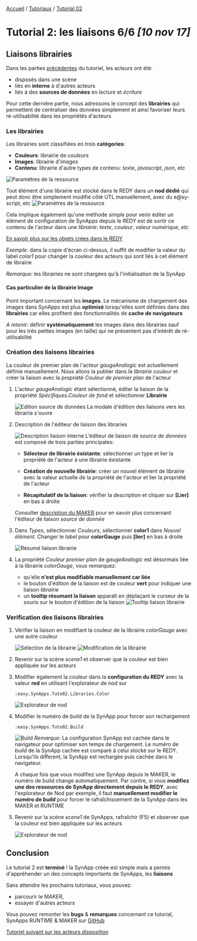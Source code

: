 [Accueil](../../) / [Tutoriaux](../index.md) / [Tutorial 02](index.md)

# Tutorial 2: les liaisons **6/6** *[10 nov 17]*

## Liaisons **librairies**

Dans les parties [précédentes](part5.md) du tutoriel, les acteurs ont été:

* disposés dans une scène
* liés en **interne** à d'autres acteurs
* liés à des **sources de données** en *lecture* et *écriture*

Pour cette dernière partie, nous adressons le concept des **librairies** qui permettent de centraliser des données simplement et ainsi favoriser leurs ré-utilisabilité dans les propriétés d'acteurs

### Les librairies

Les librairies sont classifiées en trois **catégories**:

* **Couleurs**: librairie de *couleurs*
* **Images**: librairie d'*images*
* **Contenu**: librairie d'autre types de contenu: *texte*, *javascript*, *json*, etc

![Paramètres de la ressource](assets/part6_1.png)

Tout élément d'une librairie est stocké dans le REDY dans un **nod dédié** qui peut donc être simplement modifié côté UTL manuellement, avec du e@sy-script, etc
![Paramètres de la ressource](assets/part6_2.png)

Cela implique également qu'une méthode simple pour venir éditer un élément de configuration de SynApps depuis le REDY est de sortir ce contenu de l'acteur dans une *librairie*: _texte_, _couleur_, _valeur numérique_, _etc_

[En savoir plus sur les objets crées dans le REDY](../../redy/explore.md)

*Exemple:* dans la copie d'écran ci-dessus, il suffit de modifier la valeur du label *color1* pour changer la couleur des acteurs qui sont liés à cet élément de librairie

*Remarque:* les librairies ne sont chargées qu'à l'initialisation de la SynApp

#### Cas particulier de la librairie Image

Point important concernant les **images**. Le mécanisme de chargement des images dans SynApps est plus **optimisé** lorsqu'elles sont définies dans des **librairies** car elles profitent des fonctionnalités de **cache de navigateurs**

_A retenir:_ définir **systématiquement** les images dans des librairies sauf pour les trés petites images (en taille) qui ne présentent pas d'intérêt de ré-utilisabilité

### Création des liaisons **librairies**

La couleur de premier plan de l'acteur *gaugeAnalogic* est actuellement définie manuellement. Nous allons la publier dans la *librairie couleur* et créer la liaison avec la propriété *Couleur de premier plan* de l'acteur

1. L'acteur *gaugeAnalogic* étant sélectionné, éditer la liaison de la propriété *Spécifiques.Couleur de fond* et sélectionner **Librairie**

    ![Edition source de données](assets/part6_3.png)
    La modale d'édition des liaisons vers les librairie s'ouvre

2. Description de l'éditeur de liaison des libraries

    ![Description liaison  interne](assets/part6_4.png)
    L'éditeur de liaison de *source de données* est composé de trois parties principales:

    * **Sélecteur de librairie éxistante**: sélectionner un type et lier la propriété de l'acteur à une librairie éxistante

    * **Création de nouvelle librairie**: créer un nouvel élément de librairie avec la valeur actuelle de la propriété de l'acteur et lier la propriété de l'acteur

    * **Récapitulatif de la liaison**: vérifier la description et cliquer sur **[Lier]** en bas à droite

    Consulter [description du MAKER](../../designer.md) pour en savoir plus concernant l'éditeur de liaison *source de donnée*

3. Dans *Types*, sélectionner *Couleurs*, sélectionner **color1** dans *Nouvel élément*. Changer le *label* pour **colorGauge** puis **[lier]** en bas à droite

    ![Résumé liaison librairie](assets/part6_5.png)

4. La propriété *Couleur premier plan* de *gaugeAnalogic* est désormais liée à la librairie *colorGauge*, vous remarquez:
    * qu'elle **n'est plus modifiable manuellement car liée**
    * le bouton d'édition de la liaison est de couleur **vert** pour indiquer une liaison *librairie*
    * un **tooltip résumant la liaison** apparaît en déplaçant le curseur de la souris sur le bouton d'édition de la liaison
    ![Tooltip liaison librairie](assets/part6_6.png)

### Verification des liaisons **librairies**

1. Vérifier la liaison en modifiant la couleur de la librairie *colorGauge* avec une autre couleur

    ![Sélection de la librairie](assets/part6_7.png)
    ![Modification de la librairie](assets/part6_8.png)

2. Revenir sur la scène *scene1* et observer que la couleur est bien appliquée sur les acteurs

3. Modifier également la couleur dans la **configuration du REDY** avec la valeur **red** en utilisant l'explorateur de nod sur

    ```TEXT
    :easy.SynApps.Tuto02.Libraries.Color
    ```
    ![Explorateur de nod](assets/part6_9.png)

4. Modifier le numéro de _build_ de la SynApp pour forcer son rechargement

    ```:easy.SynApps.Tuto02.Build```

    ![Build](assets/build.png)
    _Remarque:_ La configuration SynApp est cachée dans le navigateur pour optimiser son temps de chargement. Le numéro de _build_ de la SynApp cachée est comparé à celui stocké sur le REDY. Lorsqu'ils different, la SynApp est rechargée puis cachée dans le navigateur.

    A chaque fois que vous modifiez une SynApp depuis le MAKER, le numéro de build change automatiquement. Par contre, si vous **modifiez une des ressources de SynApp directement depuis le REDY**, avec l'explorateur de Nod par exemple, il faut **manuellement modifier le numéro de _build_** pour forcer le rafraîchissement de la SynApp dans les MAKER et RUNTIME

5. Revenir sur la scène *scene1* de SynApps, rafraîchir (F5) et observer que la couleur est bien appliquée sur les acteurs

    ![Explorateur de nod](assets/part6_10.png)

## Conclusion

Le tutorial 2 est **terminé** ! la SynApp créée est simple mais a permis d'appréhender un des concepts importants de SynApps, les **liaisons**

Sans attendre les prochains tutoriaux, vous pouvez:

* parcourir le MAKER,
* essayer d'autres acteurs

Vous pouvez remonter les **bugs** & **remarques** concernant ce tutorial, SynApps RUNTIME & MAKER sur [GitHub](https://github.com/witsa/synapps/issues)

[Tutoriel suivant sur les acteurs _disposition_](../tuto03/index.md)
